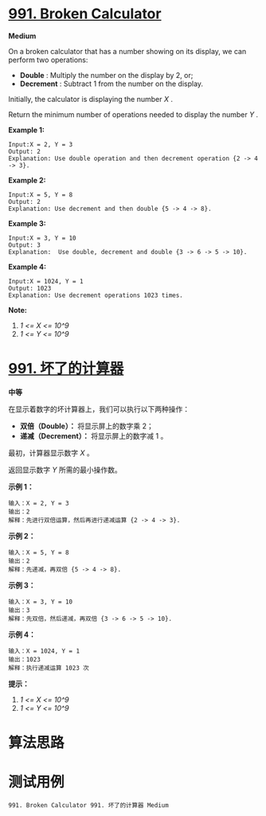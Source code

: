 # [991. Broken Calculator][enTitle]

**Medium**

On a broken calculator that has a number showing on its display, we can perform two operations:

- **Double** : Multiply the number on the display by 2, or; 
- **Decrement** : Subtract 1 from the number on the display.

Initially, the calculator is displaying the number  *X* .

Return the minimum number of operations needed to display the number  *Y* .



**Example 1:** 

```
Input:X = 2, Y = 3
Output: 2
Explanation: Use double operation and then decrement operation {2 -> 4 -> 3}.
```

**Example 2:** 

```
Input:X = 5, Y = 8
Output: 2
Explanation: Use decrement and then double {5 -> 4 -> 8}.
```

**Example 3:** 

```
Input:X = 3, Y = 10
Output: 3
Explanation:  Use double, decrement and double {3 -> 6 -> 5 -> 10}.
```

**Example 4:** 

```
Input:X = 1024, Y = 1
Output: 1023
Explanation: Use decrement operations 1023 times.
```



**Note:** 

1.  *1 <= X <= 10^9*  
2.  *1 <= Y <= 10^9* 


# [991. 坏了的计算器][cnTitle]

**中等**

在显示着数字的坏计算器上，我们可以执行以下两种操作：

- **双倍（Double）：** 将显示屏上的数字乘 2； 
- **递减（Decrement）：** 将显示屏上的数字减 1 。

最初，计算器显示数字  *X* 。

返回显示数字  *Y*  所需的最小操作数。



**示例 1：** 

```
输入：X = 2, Y = 3
输出：2
解释：先进行双倍运算，然后再进行递减运算 {2 -> 4 -> 3}.

```

**示例 2：** 

```
输入：X = 5, Y = 8
输出：2
解释：先递减，再双倍 {5 -> 4 -> 8}.

```

**示例 3：** 

```
输入：X = 3, Y = 10
输出：3
解释：先双倍，然后递减，再双倍 {3 -> 6 -> 5 -> 10}.

```

**示例 4：** 

```
输入：X = 1024, Y = 1
输出：1023
解释：执行递减运算 1023 次

```



**提示：** 

1.  *1 <= X <= 10^9*  
2.  *1 <= Y <= 10^9* 




# 算法思路

# 测试用例
```
991. Broken Calculator 991. 坏了的计算器 Medium
```

[enTitle]: https://leetcode.com/problems/broken-calculator/
[cnTitle]: https://leetcode-cn.com/problems/broken-calculator/

